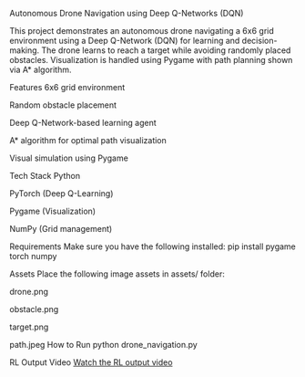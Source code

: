 Autonomous Drone Navigation using Deep Q-Networks (DQN)

This project demonstrates an autonomous drone navigating a 6x6 grid environment using a Deep Q-Network (DQN) for learning and decision-making. The drone learns to reach a target while avoiding randomly placed obstacles. Visualization is handled using Pygame with path planning shown via A* algorithm.

Features 6x6 grid environment

Random obstacle placement

Deep Q-Network-based learning agent

A* algorithm for optimal path visualization

Visual simulation using Pygame

Tech Stack Python

PyTorch (Deep Q-Learning)

Pygame (Visualization)

NumPy (Grid management)

Requirements Make sure you have the following installed: pip install pygame torch numpy

Assets Place the following image assets in assets/ folder:

drone.png

obstacle.png

target.png

path.jpeg
How to Run
python drone_navigation.py


RL Output Video
[Watch the RL output video](assets/rl_output.mp4)

